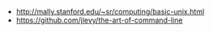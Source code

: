 - http://mally.stanford.edu/~sr/computing/basic-unix.html
- https://github.com/jlevy/the-art-of-command-line
